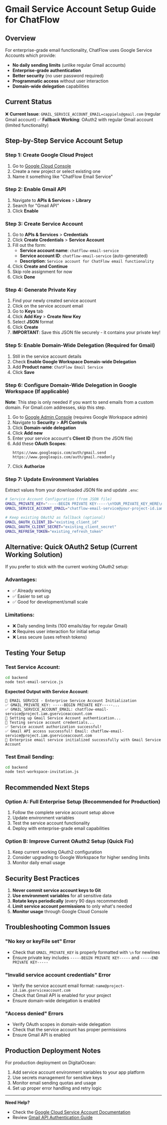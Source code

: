 # Gmail Service Account Setup Guide for ChatFlow

## Overview
For enterprise-grade email functionality, ChatFlow uses Google Service Accounts which provide:
- **No daily sending limits** (unlike regular Gmail accounts)
- **Enterprise-grade authentication** 
- **Better security** (no user password required)
- **Programmatic access** without user interaction
- **Domain-wide delegation** capabilities

## Current Status
❌ **Current Issue**: `GMAIL_SERVICE_ACCOUNT_EMAIL=cappiels@gmail.com` (regular Gmail account)
✅ **Fallback Working**: OAuth2 with regular Gmail account (limited functionality)

## Step-by-Step Service Account Setup

### Step 1: Create Google Cloud Project
1. Go to [Google Cloud Console](https://console.cloud.google.com/)
2. Create a new project or select existing one
3. Name it something like "ChatFlow Email Service"

### Step 2: Enable Gmail API
1. Navigate to **APIs & Services** > **Library**
2. Search for "Gmail API"
3. Click **Enable**

### Step 3: Create Service Account
1. Go to **APIs & Services** > **Credentials**
2. Click **Create Credentials** > **Service Account**
3. Fill out the form:
   - **Service account name**: `chatflow-email-service`
   - **Service account ID**: `chatflow-email-service` (auto-generated)
   - **Description**: `Service account for ChatFlow email functionality`
4. Click **Create and Continue**
5. Skip role assignment for now
6. Click **Done**

### Step 4: Generate Private Key
1. Find your newly created service account
2. Click on the service account email
3. Go to **Keys** tab
4. Click **Add Key** > **Create New Key**
5. Select **JSON** format
6. Click **Create**
7. **IMPORTANT**: Save this JSON file securely - it contains your private key!

### Step 5: Enable Domain-Wide Delegation (Required for Gmail)
1. Still in the service account details
2. Check **Enable Google Workspace Domain-wide Delegation**
3. Add **Product name**: `ChatFlow Email Service`
4. Click **Save**

### Step 6: Configure Domain-Wide Delegation in Google Workspace (If applicable)
**Note**: This step is only needed if you want to send emails from a custom domain. For Gmail.com addresses, skip this step.

1. Go to [Google Admin Console](https://admin.google.com/) (requires Google Workspace admin)
2. Navigate to **Security** > **API Controls**
3. Click **Domain-wide delegation**
4. Click **Add new**
5. Enter your service account's **Client ID** (from the JSON file)
6. Add these **OAuth Scopes**:
   ```
   https://www.googleapis.com/auth/gmail.send
   https://www.googleapis.com/auth/gmail.readonly
   ```
7. Click **Authorize**

### Step 7: Update Environment Variables
Extract values from your downloaded JSON file and update `.env`:

```bash
# Service Account Configuration (from JSON file)
GMAIL_PRIVATE_KEY="-----BEGIN PRIVATE KEY-----\nYOUR_PRIVATE_KEY_HERE\n-----END PRIVATE KEY-----"
GMAIL_SERVICE_ACCOUNT_EMAIL="chatflow-email-service@your-project-id.iam.gserviceaccount.com"

# Keep existing OAuth2 as fallback (optional)
GMAIL_OAUTH_CLIENT_ID="existing_client_id"
GMAIL_OAUTH_CLIENT_SECRET="existing_client_secret" 
GMAIL_REFRESH_TOKEN="existing_refresh_token"
```

## Alternative: Quick OAuth2 Setup (Current Working Solution)
If you prefer to stick with the current working OAuth2 setup:

### Advantages:
- ✅ Already working
- ✅ Easier to set up
- ✅ Good for development/small scale

### Limitations:
- ❌ Daily sending limits (100 emails/day for regular Gmail)
- ❌ Requires user interaction for initial setup
- ❌ Less secure (uses refresh tokens)

## Testing Your Setup

### Test Service Account:
```bash
cd backend
node test-email-service.js
```

**Expected Output with Service Account**:
```
🏢 EMAIL SERVICE - Enterprise Service Account Initialization
✅ GMAIL_PRIVATE_KEY: -----BEGIN PRIVATE KEY-----...
✅ GMAIL_SERVICE_ACCOUNT_EMAIL: chatflow-email-service@project.iam.gserviceaccount.com
🔧 Setting up Gmail Service Account authentication...
🧪 Testing service account credentials...
✅ Service account authorization successful!
✅ Gmail API access successful! Email: chatflow-email-service@project.iam.gserviceaccount.com
🏢 Enterprise email service initialized successfully with Gmail Service Account
```

### Test Email Sending:
```bash
cd backend
node test-workspace-invitation.js
```

## Recommended Next Steps

### Option A: Full Enterprise Setup (Recommended for Production)
1. Follow the complete service account setup above
2. Update environment variables
3. Test the service account functionality
4. Deploy with enterprise-grade email capabilities

### Option B: Improve Current OAuth2 Setup (Quick Fix)
1. Keep current working OAuth2 configuration
2. Consider upgrading to Google Workspace for higher sending limits
3. Monitor daily email usage

## Security Best Practices

1. **Never commit service account keys to Git**
2. **Use environment variables** for all sensitive data
3. **Rotate keys periodically** (every 90 days recommended)
4. **Limit service account permissions** to only what's needed
5. **Monitor usage** through Google Cloud Console

## Troubleshooting Common Issues

### "No key or keyFile set" Error
- Check that `GMAIL_PRIVATE_KEY` is properly formatted with `\n` for newlines
- Ensure private key includes `-----BEGIN PRIVATE KEY-----` and `-----END PRIVATE KEY-----`

### "Invalid service account credentials" Error
- Verify the service account email format: `name@project-id.iam.gserviceaccount.com`
- Check that Gmail API is enabled for your project
- Ensure domain-wide delegation is enabled

### "Access denied" Errors
- Verify OAuth scopes in domain-wide delegation
- Check that the service account has proper permissions
- Ensure Gmail API is enabled

## Production Deployment Notes

For production deployment on DigitalOcean:
1. Add service account environment variables to your app platform
2. Use secrets management for sensitive keys
3. Monitor email sending quotas and usage
4. Set up proper error handling and retry logic

---

**Need Help?** 
- Check the [Google Cloud Service Account Documentation](https://cloud.google.com/iam/docs/creating-managing-service-accounts)
- Review [Gmail API Authentication Guide](https://developers.google.com/gmail/api/auth/web-server)
